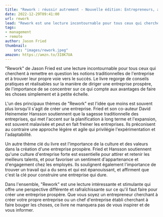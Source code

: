 ```yaml
---
title: "Rework : réussir autrement - Nouvelle édition: Entrepreneurs, auto-entrepreneurs, patrons ou salariés"
date: 2022-12-29T09:41:00
url: rework
lead: "Rework est une lecture incontournable pour tous ceux qui cherchent à remettre en question les notions traditionnelles de l'entreprise et à trouver leur propre voie vers le succès."
tags: 
- management
- remote
author: Jason Fried
thumbnail: 
    src: "images/rework.jpeg"
amazon: https://amzn.to/3I8K7UA
---
```

"Rework" de Jason Fried est une lecture incontournable pour tous ceux qui cherchent à remettre en question les notions traditionnelles de l'entreprise et à trouver leur propre voie vers le succès. Le livre regorge de conseils pratiques et réalisables sur la manière de diriger une entreprise prospère, de l'importance de se concentrer sur ce qui compte aux avantages de faire les choses simplement et à petite échelle.

L'un des principaux thèmes de "Rework" est l'idée que moins est souvent plus lorsqu'il s'agit de créer une entreprise. Fried et son co-auteur David Heinemeier Hansson soutiennent que la sagesse traditionnelle des entreprises, qui met l'accent sur la planification à long terme et l'expansion, est souvent malavisée et peut en fait freiner les entreprises. Ils préconisent au contraire une approche légère et agile qui privilégie l'expérimentation et l'adaptabilité.

Un autre thème clé du livre est l'importance de la culture et des valeurs dans la création d'une entreprise prospère. Fried et Hansson soutiennent qu'une culture d'entreprise forte est essentielle pour attirer et retenir les meilleurs talents, et pour favoriser un sentiment d'appartenance et d'engagement chez les employés. Ils soulignent également l'importance de trouver un travail qui a du sens et qui est épanouissant, et affirment que c'est la clé pour construire une entreprise qui dure.

Dans l'ensemble, "Rework" est une lecture intéressante et stimulante qui offre une perspective différente et rafraîchissante sur ce qu'il faut faire pour créer une entreprise prospère. Que vous soyez un entrepreneur cherchant à créer votre propre entreprise ou un chef d'entreprise établi cherchant à faire bouger les choses, ce livre ne manquera pas de vous inspirer et de vous informer.
